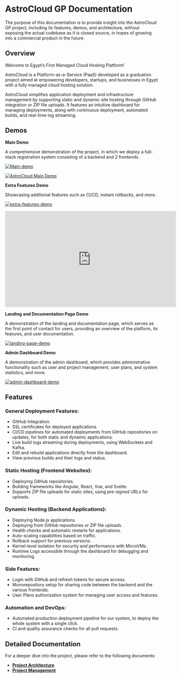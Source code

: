 # AstroCloud GP Documentation

The purpose of this documentation is to provide insight into the AstroCloud GP project, including its features, demos, and architecture, without exposing the actual codebase as it is closed source, in hopes of growing into a commercial product in the future.

## Overview

Welcome to Egypt’s First Managed Cloud Hosting Platform!

AstroCloud is a Platform-as-a-Service (PaaS) developed as a graduation project aimed at empowering developers, startups, and businesses in Egypt with a fully managed cloud hosting solution.

AstroCloud simplifies application deployment and infrastructure management by supporting static and dynamic site hosting through GitHub integration or ZIP file uploads. It features an intuitive dashboard for managing deployments, along with continuous deployment, automated builds, and real-time log streaming.


## Demos

**Main Demo**

A comprehensive demonstration of the project, in which we deploy a full-stack registration system consisting of a backend and 2 frontends.

[![Main-demo](https://img.youtube.com/vi/aHG26cFSSnQ/0.jpg)](https://www.youtube.com/watch?v=aHG26cFSSnQ)

[![AstroCloud Main Demo](https://markdown-videos-api.jorgenkh.no/url?url=https%3A%2F%2Fwww.youtube.com%2Fwatch%3Fv%3DaHG26cFSSnQ)](https://www.youtube.com/watch?v=aHG26cFSSnQ)

**Extra Features Demo**

Showcasing additional features such as CI/CD, instant rollbacks, and more.

[![extra-features-demo](https://img.youtube.com/vi/0wn3IJjWljs/0.jpg)](https://www.youtube.com/watch?v=0wn3IJjWljs)

<iframe width="560" height="315" src="https://www.youtube.com/embed/0wn3IJjWljs?si=0Bmxb53KNH8umihR" title="YouTube video player" frameborder="0" allow="accelerometer; autoplay; clipboard-write; encrypted-media; gyroscope; picture-in-picture; web-share" referrerpolicy="strict-origin-when-cross-origin" allowfullscreen></iframe>

**Landing and Documentation Page Demo**

A demonstration of the landing and documentation page, which serves as the first point of contact for users, providing an overview of the platform, its features, and user documentation.

[![landing-page-demo](https://img.youtube.com/vi/KC1RmH3aVEc/0.jpg)](https://www.youtube.com/watch?v=KC1RmH3aVEc)

**Admin Dashboard Demo**

A demonstration of the admin dashboard, which provides administrative functionality such as user and project management, user plans, and system statistics, and more.

[![admin-dashboard-demo](https://img.youtube.com/vi/rklRAFE2zVg/0.jpg)](https://www.youtube.com/watch?v=rklRAFE2zVg)

## Features

### General Deployment Features:
- GitHub Integration.
- SSL certificates for deployed applications.
- CI/CD pipelines for automated deployments from GitHub repositories on updates, for both static and dynamic applications.
- Live build logs streaming during deployments, using WebSockets and Kafka.
- Edit and rebuild applications directly from the dashboard.
- View previous builds and their logs and status.

### Static Hosting (Frontend Websites):
- Deploying GitHub repositories.
- Building frameworks like Angular, React, Vue, and Svelte.
- Supports ZIP file uploads for static sites, using pre-signed URLs for uploads.

### Dynamic Hosting (Backend Applications):
- Deploying Node.js applications.
- Deploying from GitHub repositories or ZIP file uploads.
- Health checks and automatic restarts for applications.
- Auto-scaling capabilities based on traffic.
- Rollback support for previous versions.
- Kernel-level isolation for security and performance with MicroVMs.
- Runtime Logs accessible through the dashboard for debugging and monitoring.

### Side Features:
- Login with GitHub and refresh tokens for secure access.
- Monorepository setup for sharing code between the backend and the various frontends.
- User Plans authorization system for managing user access and features.

### Automation and DevOps:
- Automated production deployment pipeline for our system, to deploy the whole system with a single click.
- CI and quality assurance checks for all pull requests.

## Detailed Documentation

For a deeper dive into the project, please refer to the following documents:

- [**Project Architecture**](./project-architecture.md)
- [**Project Management**](./project-management.md)


